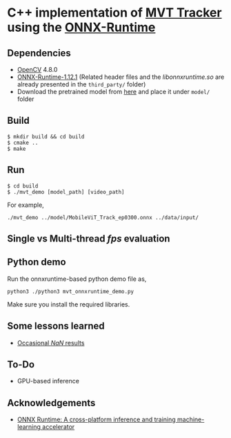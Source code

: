 # C++ implementation of [MVT Tracker](https://papers.bmvc2023.org/0800.pdf) using the [ONNX-Runtime](https://github.com/microsoft/onnxruntime)

## Dependencies
* [OpenCV](https://github.com/opencv/opencv) 4.8.0
* [ONNX-Runtime-1.12.1](https://github.com/microsoft/onnxruntime) (Related header files and the *libonnxruntime.so* are already presented in the `third_party/` folder)
* Download the pretrained model from [here](https://drive.google.com/file/d/15dI9j7UQc35pcWjD0133eRzLh0P_fRvx/view?usp=drive_link) and place it under `model/` folder

## Build
```
$ mkdir build && cd build
$ cmake ..
$ make
```

## Run
```
$ cd build
$ ./mvt_demo [model_path] [video_path]
```
For example, 
```
./mvt_demo ../model/MobileViT_Track_ep0300.onnx ../data/input/
```

## Single vs Multi-thread *fps* evaluation

## Python demo
Run the onnxruntime-based python demo file as,
```
python3 ./python3 mvt_onnxruntime_demo.py
```
Make sure you install the required libraries.

## Some lessons learned
* [Occasional *NaN* results](https://github.com/microsoft/onnxruntime/issues/19851)

## To-Do
* GPU-based inference

## Acknowledgements
* [ONNX Runtime: A cross-platform inference and training machine-learning accelerator](https://github.com/microsoft/onnxruntime)
